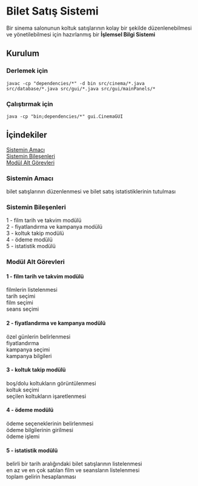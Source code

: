 # Bilet Satış Sistemi
Bir sinema salonunun koltuk satışlarının kolay bir şekilde düzenlenebilmesi
ve yönetilebilmesi için hazırlanmış bir **İşlemsel Bilgi Sistemi**

## Kurulum
### Derlemek için
```
javac -cp "dependencies/*" -d bin src/cinema/*.java src/database/*.java src/gui/*.java src/gui/mainPanels/*
```
### Çalıştırmak için
```
java -cp "bin;dependencies/*" gui.CinemaGUI
```

## İçindekiler
[Sistemin Amacı](#sistemin-amac%C4%B1)  
[Sistemin Bileşenleri](#sistemin-bile%C5%9Fenleri)  
[Modül Alt Görevleri](#mod%C3%BCl-alt-g%C3%B6revleri)

### Sistemin Amacı  
bilet satışlarının düzenlenmesi ve bilet satış istatistiklerinin tutulması

### Sistemin Bileşenleri  
1 - film tarih ve takvim modülü  
2 - fiyatlandırma ve kampanya modülü  
3 - koltuk takip modülü  
4 - ödeme modülü  
5 - istatistik modülü  

### Modül Alt Görevleri  

#### 1 - film tarih ve takvim modülü  
filmlerin listelenmesi  
tarih seçimi  
film seçimi  
seans seçimi  

#### 2 - fiyatlandırma ve kampanya modülü  
özel günlerin belirlenmesi  
fiyatlandırma  
kampanya seçimi  
kampanya bilgileri  

#### 3 - koltuk takip modülü  
boş/dolu koltukların görüntülenmesi  
koltuk seçimi  
seçilen koltukların işaretlenmesi  

#### 4 - ödeme modülü  
ödeme seçeneklerinin belirlenmesi  
ödeme bilgilerinin girilmesi  
ödeme işlemi  

#### 5 - istatistik modülü  
belirli bir tarih aralığındaki bilet satışlarının listelenmesi  
en az ve en çok satılan film ve seansların listelenmesi  
toplam gelirin hesaplanması  
